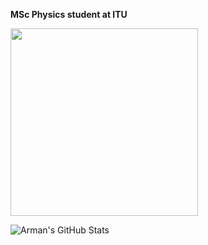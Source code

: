 **MSc Physics student at ITU**

<img src="https://i.pinimg.com/originals/24/2e/0d/242e0dbb71649cb197897aaecb0ea54a.gif" width="300" height="300">

![Arman's GitHub Stats](https://github-readme-stats.vercel.app/api?&username=seVenVo1d&hide_border=true&title_color=ffffff&text_color=d6d6d6&border_radius=8&show_icons=true&icon_color=FAC8C7&bg_color=0,c33764,1d2671&count_private=true&include_all_commits=true)


